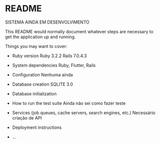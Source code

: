 # README
SISTEMA AINDA EM DESENVOLVIMENTO


This README would normally document whatever steps are necessary to get the
application up and running.

Things you may want to cover:

* Ruby version
Ruby 3.2.2
Rails 7.0.4.3

* System dependencies
Ruby, Flutter, Rails

* Configuration
Nenhuma ainda

* Database creation
SQLITE 3.0

* Database initialization


* How to run the test suite
Ainda não sei como fazer teste

* Services (job queues, cache servers, search engines, etc.)
Necessário criação de API

* Deployment instructions

* ...
